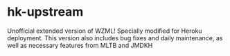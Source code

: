 # hk-upstream
Unofficial extended version of WZML! Specially modified for Heroku deployment. This version also includes bug fixes and daily maintenance, as well as necessary features from MLTB and JMDKH
